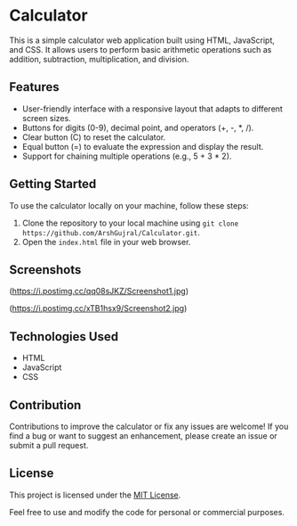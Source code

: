 # Calculator

This is a simple calculator web application built using HTML, JavaScript, and CSS. It allows users to perform basic arithmetic operations such as addition, subtraction, multiplication, and division.

## Features

- User-friendly interface with a responsive layout that adapts to different screen sizes.
- Buttons for digits (0-9), decimal point, and operators (+, -, *, /).
- Clear button (C) to reset the calculator.
- Equal button (=) to evaluate the expression and display the result.
- Support for chaining multiple operations (e.g., 5 + 3 * 2).

## Getting Started

To use the calculator locally on your machine, follow these steps:

1. Clone the repository to your local machine using `git clone https://github.com/ArshGujral/Calculator.git`.
2. Open the `index.html` file in your web browser.

## Screenshots

(https://i.postimg.cc/qq08sJKZ/Screenshot1.jpg)

(https://i.postimg.cc/xTB1hsx9/Screenshot2.jpg)

## Technologies Used

- HTML
- JavaScript
- CSS

## Contribution

Contributions to improve the calculator or fix any issues are welcome! If you find a bug or want to suggest an enhancement, please create an issue or submit a pull request.

## License

This project is licensed under the [MIT License](LICENSE).

Feel free to use and modify the code for personal or commercial purposes.
